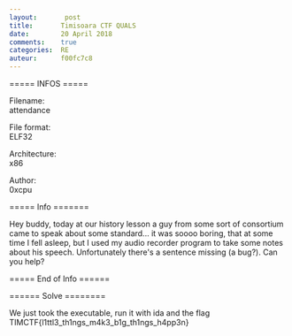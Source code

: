 ```yaml
---
layout:       post
title:       Timisoara CTF QUALS
date:        20 April 2018
comments:    true
categories:  RE
auteur:      f00fc7c8
---
```


===== INFOS ===== 

Filename:                 
attendance

File format:              
ELF32

Architecture:             
x86

Author:                   
0xcpu 

===== Info =======

Hey buddy, today at our history lesson a guy from some sort of consortium came
to speak about some standard... it was soooo boring, that at some time I fell asleep,
but I used my audio recorder program to take some notes about his speech.
Unfortunately there's a sentence missing (a bug?). Can you help?

===== End of Info ======

====== Solve ========

We just took the executable, run it with ida and the flag TIMCTF{l1ttl3_th1ngs_m4k3_b1g_th1ngs_h4pp3n}
